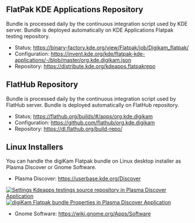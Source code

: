 FlatPak KDE Applications Repository
-----------------------------------

Bundle is processed daily by the continuous integration script used by KDE server.
Bundle is deployed automatically on KDE Applications Flatpak testing repository.

- Status;          https://binary-factory.kde.org/view/Flatpak/job/Digikam_flatpak/
- Configuration:   https://invent.kde.org/kde/flatpak-kde-applications/-/blob/master/org.kde.digikam.json
- Repository:      https://distribute.kde.org/kdeapps.flatpakrepo


FlatHub Repository
------------------

Bundle is processed daily by the continuous integration script used by FlatHub server.
Bundle is deployed automatically on FlatHub repository.

- Status;          https://flathub.org/builds/#/apps/org.kde.digikam
- Configuration:   https://github.com/flathub/org.kde.digikam
- Repository:      https://dl.flathub.org/build-repo/


Linux Installers
----------------

You can handle the digiKam Flatpak bundle on Linux desktop installer as Plasma Discover or Gnome Software.

- Plasma Discover: https://userbase.kde.org/Discover

[![](https://i.imgur.com/IHxNhDT.png "Settings Kdeapps testings source repository in Plasma Discover Application")](https://imgur.com/IHxNhDT)
[![](https://i.imgur.com/Gu83kFI.png "digiKam Flatpak bundle Properties in Plasma Discover Application")](https://imgur.com/Gu83kFI)

- Gnome Software:  https://wiki.gnome.org/Apps/Software

